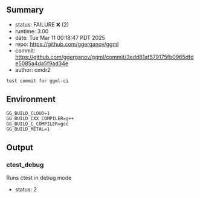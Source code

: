## Summary

- status:  FAILURE ❌ (2)
- runtime: 3.00
- date:    Tue Mar 11 00:18:47 PDT 2025
- repo:    https://github.com/ggerganov/ggml
- commit:  https://github.com/ggerganov/ggml/commit/3edd81af579175fb0965dfde5085a4da5f9ad34e
- author:  cmdr2
```
test commit for ggml-ci
```

## Environment

```
GG_BUILD_CLOUD=1
GG_BUILD_CXX_COMPILER=g++
GG_BUILD_C_COMPILER=gcc
GG_BUILD_METAL=1
```

## Output

### ctest_debug

Runs ctest in debug mode
- status: 2
```

```


